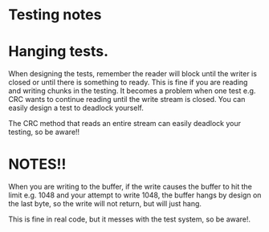 ﻿# Testing notes

# Hanging tests.

When designing the tests, remember the reader will block until the writer is closed or until there is something to ready. This is fine if you are reading and writing chunks in the testing.
It becomes a problem when one test e.g. CRC wants to continue reading until the write stream is closed. You can easily design a test to deadlock yourself.

The CRC method that reads an entire stream can easily deadlock your testing, so be aware!!

# NOTES!!
When you are writing to the buffer, if the write causes the buffer to hit the limit e.g. 1048 and your attempt to write 1048, the buffer hangs by design on the last byte, so the write will not return, but will just hang.

This is fine in real code, but it messes with the test system, so be aware!.